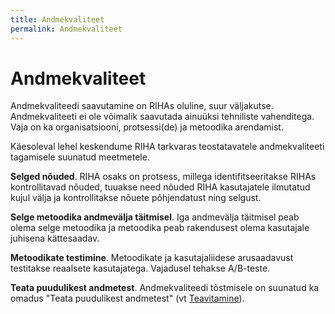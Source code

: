 ```yaml
---
title: Andmekvaliteet
permalink: Andmekvaliteet
---
```


# Andmekvaliteet

Andmekvaliteedi saavutamine on RIHAs oluline, suur väljakutse. Andmekvaliteeti ei ole võimalik saavutada ainuüksi tehniliste vahenditega. Vaja on ka organisatsiooni, protsessi(de) ja metoodika arendamist.

Käesoleval lehel keskendume RIHA tarkvaras teostatavatele andmekvaliteeti tagamisele suunatud meetmetele.

__Selged nõuded__. RIHA osaks on protsess, millega identifitseeritakse RIHAs kontrollitavad nõuded, tuuakse need nõuded RIHA kasutajatele ilmutatud kujul välja ja kontrollitakse nõuete põhjendatust ning selgust. 

__Selge metoodika andmevälja täitmisel__. Iga andmevälja täitmisel peab olema selge metoodika ja metoodika peab rakendusest olema kasutajale juhisena kättesaadav.

__Metoodikate testimine__. Metoodikate ja kasutajaliidese arusaadavust testitakse reaalsete kasutajatega. Vajadusel tehakse A/B-teste.

__Teata puudulikest andmetest__. Andmekvaliteedi tõstmisele on suunatud ka omadus "Teata puudulikest andmetest" (vt [Teavitamine](Teavitamine)).

